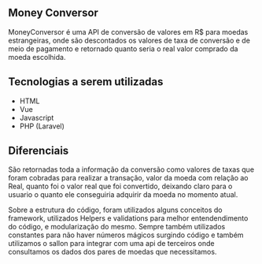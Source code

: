 
## Money Conversor

MoneyConversor é uma API de conversão de valores em R$ para moedas estrangeiras, onde são descontados os valores de taxa de conversão e de meio de pagamento e retornado quanto seria o real valor comprado da moeda escolhida.
## Tecnologias a serem utilizadas
* HTML
* Vue
* Javascript
* PHP (Laravel)


## Diferenciais

São retornadas toda a informação da conversão como valores de taxas que foram cobradas para realizar a transação, valor da moeda com relação ao Real, quanto foi o valor real que foi convertido, deixando claro para o usuario o quanto ele conseguiria adquirir da moeda no momento atual.


Sobre a estrutura do código, foram utilizados alguns conceitos do framework, utilizados Helpers e validations para melhor entendendimento do código, e modularização do mesmo. Sempre também utilizados constantes para não haver números mágicos surgindo código e também utilizamos o sallon para integrar com uma api de terceiros onde consultamos os dados dos pares de moedas que necessitamos.
